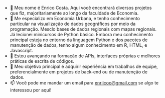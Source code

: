 - 👋 Meu nome é Enrico Costa. Aqui você encontrará diversos projetos que fiz, majoritariamente ao longo da faculdade de Economia.
- 👀 Me especializo em Economia Urbana, e tenho conhecimento particular na visualização de dados geográficos por meio da programação. Mesclo bases de dados regionais com mapas regionais. Já lecionei minicursos de Python básico.
Embora meu conhecimento principal esteja no entorno da linguagem Python e dos pacotes de manutenção de dados, tenho algum conhecimento em R, HTML, e Javascript.
- 🌱 Estou avançando na formação de APIs, interfaces próprias e melhores práticas de escrita de códigos.
- 💞️ Meu objetivo principal é adquirir experiência em trabalhos de equipe, preferencialmente em projetos de back-end ou de manutenção de dados.
- 📫 Você pode me mandar um email para enriicoo@gmail.com se algo te interessou por aqui!
